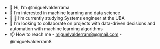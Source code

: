 - 👋 Hi, I’m @miguelvalderrama
- 👀 I’m interested in machine learning and data science
- 🌱 🌱 I’m currently studying Systems engineer at the UBA
- 💞️ I’m looking to collaborate on projects with data-driven decisions and automation with machine learning algorithms
- 📫 How to reach me - miguelvalderram8@gmail.com - @miguelvalderram8
